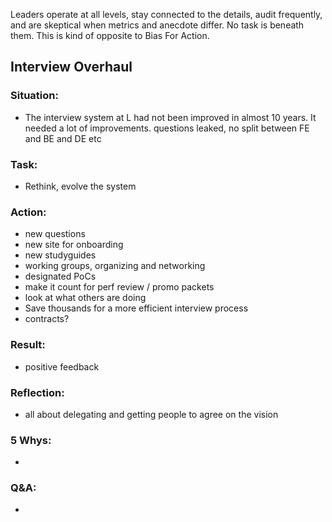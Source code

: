 Leaders operate at all levels, stay connected to the details, audit frequently, and are skeptical when metrics and anecdote differ. No task is beneath them. This is kind of opposite to Bias For Action.

## Interview Overhaul
### Situation:
- The interview system at L had not been improved in almost 10 years. It needed a lot of improvements. questions leaked, no split between FE and BE and DE etc
  
### Task:
- Rethink, evolve the system

### Action:
- new questions
- new site for onboarding
- new studyguides
- working groups, organizing and networking
- designated PoCs
- make it count for perf review / promo packets
- look at what others are doing
- Save thousands for a more efficient interview process
- contracts?

### Result:
- positive feedback

### Reflection:
- all about delegating and getting people to agree on the vision


### 5 Whys:
- 

### Q&A:
- 
